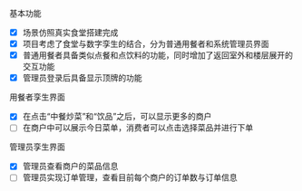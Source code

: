 基本功能
- [x] 场景仿照真实食堂搭建完成
- [x] 项目考虑了食堂与数字孪生的结合，分为普通用餐者和系统管理员界面
- [x] 普通用餐者具备类似点餐和点饮料的功能，同时增加了返回室外和楼层展开的交互功能
- [x] 管理员登录后具备显示顶牌的功能

用餐者孪生界面
- [x] 在点击“中餐炒菜”和“饮品”之后，可以显示更多的商户
- [ ] 在商户中可以展示今日菜单，消费者可以点击选择菜品并进行下单

管理员孪生界面
- [x] 管理员查看商户的菜品信息
- [ ] 管理员实现订单管理，查看目前每个商户的订单数与订单信息
